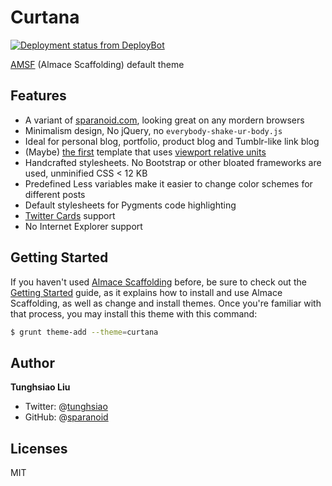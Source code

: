 # Curtana
[![Deployment status from DeployBot](https://sparanoid.deploybot.com/badge/13023224003344/43717.svg)](http://deploybot.com)

[AMSF](http://sparanoid.com/lab/amsf/) (Almace Scaffolding) default theme

## Features

- A variant of [sparanoid.com](http://sparanoid.com/), looking great on any mordern browsers
- Minimalism design, No jQuery, no `everybody-shake-ur-body.js`
- Ideal for personal blog, portfolio, product blog and Tumblr-like link blog
- (Maybe) [the first](https://github.com/sparanoid/sparanoid.com/commit/9b44b4c0f57c3dd1e828d828a95cc21b992785ce) template that uses [viewport relative units](http://www.w3.org/TR/css3-values/#viewport-relative-lengths)
- Handcrafted stylesheets. No Bootstrap or other bloated frameworks are used, unminified CSS < 12 KB
- Predefined Less variables make it easier to change color schemes for different posts
- Default stylesheets for Pygments code highlighting
- [Twitter Cards](https://dev.twitter.com/docs/cards) support
- No Internet Explorer support

## Getting Started

If you haven't used [Almace Scaffolding](http://sparanoid.com/lab/amsf/) before, be sure to check out the [Getting Started](http://sparanoid.com/lab/amsf/getting-started.html) guide, as it explains how to install and use Almace Scaffolding, as well as change and install themes. Once you're familiar with that process, you may install this theme with this command:

```sh
$ grunt theme-add --theme=curtana
```

## Author

**Tunghsiao Liu**

- Twitter: @[tunghsiao](http://twitter.com/tunghsiao)
- GitHub: @[sparanoid](http://github.com/sparanoid)

## Licenses

MIT
